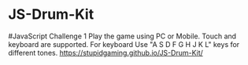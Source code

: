 # JS-Drum-Kit
#JavaScript Challenge 1
Play the game using PC or Mobile.
Touch and keyboard are supported.
For keyboard Use "A S D F G H J K L" keys for different tones.
https://stupidgaming.github.io/JS-Drum-Kit/
